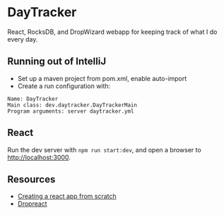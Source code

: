 DayTracker
==========

React, RocksDB, and DropWizard webapp for keeping track of what I do every day.

## Running out of IntelliJ
* Set up a maven project from pom.xml, enable auto-import
* Create a run configuration with:
```
Name: DayTracker
Main class: dev.daytracker.DayTrackerMain
Program arguments: server daytracker.yml
```

## React
Run the dev server with `npm run start:dev`, and open a browser to [http://localhost:3000](http://localhost:3000).

## Resources
* [Creating a react app from scratch](https://blog.usejournal.com/creating-a-react-app-from-scratch-f3c693b84658)
* [Dropreact](https://github.com/bernd/dropreact)